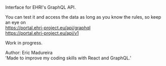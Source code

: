 Interface for EHRI's GraphQL API.  

You can test it and access the data as long as you know the rules, so keep an eye on  
https://portal.ehri-project.eu/api/graphql  
https://portal.ehri-project.eu/api/v1  

Work in progress.  

Author: Eric Madureira  
'Made to improve my coding skills with React and GraphQL.' 

